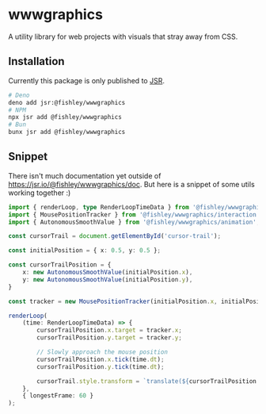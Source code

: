 # wwwgraphics

A utility library for web projects with visuals that stray away from CSS.

## Installation

Currently this package is only published to [JSR](https://jsr.io/@fishley/wwwgraphics).

```bash
# Deno
deno add jsr:@fishley/wwwgraphics
# NPM
npx jsr add @fishley/wwwgraphics
# Bun
bunx jsr add @fishley/wwwgraphics
```

## Snippet

There isn't much documentation yet outside of https://jsr.io/@fishley/wwwgraphics/doc. But here is a snippet of some utils working together :)

```ts
import { renderLoop, type RenderLoopTimeData } from '@fishley/wwwgraphics/app';
import { MousePositionTracker } from '@fishley/wwwgraphics/interaction';
import { AutonomousSmoothValue } from '@fishley/wwwgraphics/animation';

const cursorTrail = document.getElementById('cursor-trail');

const initialPosition = { x: 0.5, y: 0.5 };

const cursorTrailPosition = {
    x: new AutonomousSmoothValue(initialPosition.x),
    y: new AutonomousSmoothValue(initialPosition.y),
}

const tracker = new MousePositionTracker(initialPosition.x, initialPosition.y, document.body);

renderLoop(
    (time: RenderLoopTimeData) => {
        cursorTrailPosition.x.target = tracker.x;
        cursorTrailPosition.y.target = tracker.y;

        // Slowly approach the mouse position
        cursorTrailPosition.x.tick(time.dt);
        cursorTrailPosition.y.tick(time.dt);

        cursorTrail.style.transform = `translate(${cursorTrailPosition.x.value * 100}%, ${cursorTrailPosition.y.value * 100}%)`;
    },
    { longestFrame: 60 }
);
```
